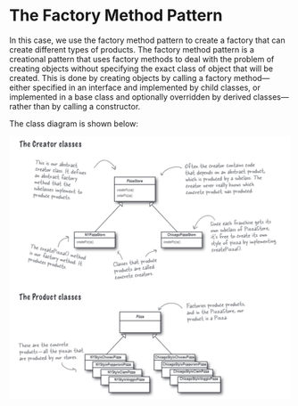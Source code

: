 # The Factory Method Pattern
In this case, we use the factory method pattern to create a factory that can create different types of products. The factory method pattern is a creational pattern that uses factory methods to deal with the problem of creating objects without specifying the exact class of object that will be created. This is done by creating objects by calling a factory method—either specified in an interface and implemented by child classes, or implemented in a base class and optionally overridden by derived classes—rather than by calling a constructor.

The class diagram is shown below:

![](README.assets/20240614194705.png)
